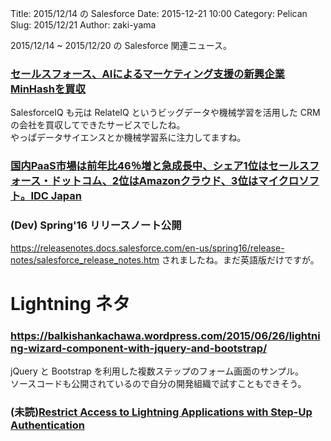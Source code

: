 Title: 2015/12/14 の Salesforce
Date: 2015-12-21 10:00
Category: Pelican
Slug: 2015/12/21
Author: zaki-yama

2015/12/14 ~ 2015/12/20 の Salesforce 関連ニュース。

### [セールスフォース、AIによるマーケティング支援の新興企業MinHashを買収](http://japan.zdnet.com/article/35075005/)

SalesforceIQ も元は RelateIQ というビッグデータや機械学習を活用した CRM の会社を買収してできたサービスでしたね。  
やっぱデータサイエンスとか機械学習系に注力してますね。

### [国内PaaS市場は前年比46％増と急成長中、シェア1位はセールスフォース・ドットコム、2位はAmazonクラウド、3位はマイクロソフト。IDC Japan](http://www.publickey1.jp/blog/15/paas4612amazon3idc_japan.html)


### (Dev) Spring'16 リリースノート公開

https://releasenotes.docs.salesforce.com/en-us/spring16/release-notes/salesforce_release_notes.htm
されましたね。まだ英語版だけですが。

# Lightning ネタ

### https://balkishankachawa.wordpress.com/2015/06/26/lightning-wizard-component-with-jquery-and-bootstrap/

jQuery と Bootstrap を利用した複数ステップのフォーム画面のサンプル。  
ソースコードも公開されているので自分の開発組織で試すこともできそう。

### (未読)[Restrict Access to Lightning Applications with Step-Up Authentication](https://developer.salesforce.com/blogs/engineering/2015/11/restrict-access-lightning-applications-step-authentication.html)
